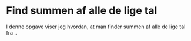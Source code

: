 # Find summen af alle de lige tal

I denne opgave viser jeg hvordan, at man finder summen af alle de lige tal fra ..
